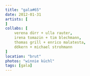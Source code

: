 ```yaml
---
title: "gala#65"
date: 2012-01-31
artists: [
]
collabs: [
    verena dürr + ulla rauter,
    irena tomazin + tim blechmann,
    thomas grill + enrico malatesta,
    ddkern + michael strohmann
]
location: "brut"
photos: "winnie küchl"
tags: [gala]
---
```

